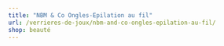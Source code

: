 ```yaml
---
title: "NBM & Co Ongles-Epilation au fil"
url: /verrieres-de-joux/nbm-and-co-ongles-epilation-au-fil/
shop: beauté
---
```

